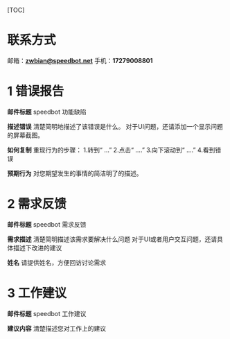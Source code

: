 [TOC]

# 联系方式

邮箱：**zwbian@speedbot.net**
手机：**17279008801**

# 1 错误报告

**邮件标题**
speedbot 功能缺陷

**描述错误**
清楚简明地描述了该错误是什么。
对于UI问题，还请添加一个显示问题的屏幕截图。

**如何复制**
重现行为的步骤：
1.转到“ ...”
2.点击“ ....”
3.向下滚动到“ ....”
4.看到错误

**预期行为**
对您期望发生的事情的简洁明了的描述。

# 2 需求反馈

**邮件标题**
speedbot 需求反馈

**需求描述**
清楚简明描述该需求要解决什么问题
对于UI或者用户交互问题，还请具体描述下改进的建议

**姓名**
请提供姓名，方便回访讨论需求

# 3 工作建议

**邮件标题**
speedbot 工作建议

**建议内容**
清楚描述您对工作上的建议